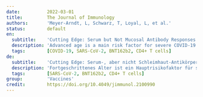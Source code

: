 ```yaml
---
date:          2022-03-01
title:         The Journal of Immunology
authors:       'Meyer-Arndt, L, Schwarz, T, Loyal, L, et al.'
status:        default
en:
  subtitle:    'Cutting Edge: Serum but Not Mucosal Antibody Responses Are Associated with Pre-Existing SARS-CoV-2 Spike Cross-Reactive CD4+ T Cells following BNT162b2 Vaccination in the Elderly'
  description: 'Advanced age is a main risk factor for severe COVID-19. However, low vaccination efficacy and accelerated waning immunity have been reported in this age group. To elucidate age-related differences in immunogenicity, we analyzed human cellular, serological, and salivary SARS-CoV-2 spike glycoprotein-specific immune responses to the BNT162b2 COVID-19 vaccine in old (69–92 y) and middle-aged (24–57 y) vaccinees compared with natural infection (COVID-19 convalescents, 21–55 y of age). Serological humoral responses to vaccination excee-ded those of convalescents, but salivary anti-spike subunit 1 (S1) IgA and neutralizing capacity were less durable in vaccinees. In old vaccinees, we observed that pre-existing spike-specific CD4+ T cells are associated with efficient induction of anti-S1 IgG and neutralizing capacity in serum but not saliva. Our results suggest pre-existing SARS-CoV-2 cross-reactive CD4+ T cells as a predictor of an efficient COVID-19 vaccine-induced humoral immune response in old individuals.'
  tags:        [COVID-19, SARS-CoV-2, BNT162b2, CD4+ T cells]
de:
  subtitle:    'Cutting Edge: Serum-, aber nicht Schleimhaut-Antikörper-Reaktionen sind mit bereits vorhandenen SARS-CoV-2-Spikes kreuzreaktiven CD4+ T-Zellen nach BNT162b2-Impfung bei älteren Menschen assoziiert'
  description: 'Fortgeschrittenes Alter ist ein Hauptrisikofaktor für schwere COVID-19. Allerdings wurde in dieser Altersgruppe über eine geringe Wirksamkeit der Impfung und ein schnelleres Abklingen der Immunität berichtet. Um altersbedingte Unterschiede in der Immunogenität aufzuklären, haben wir die zellulären, serologischen und speichelspezifischen SARS-CoV-2-Spike-Glykoprotein-Immunantworten auf den COVID-19-Impfstoff BNT162b2 bei alten (69-92 Jahre) und mittelalten (24-57 Jahre) Impflingen im Vergleich zu einer natürlichen Infektion (COVID-19-Rekonvaleszenten im Alter von 21-55 Jahren) untersucht. Die serologischen humoralen Reaktionen auf die Impfung übertrafen die der Rekonvaleszenten, aber das Speichel-IgA gegen die Spike-Untereinheit 1 (S1) und die Neutralisierungskapazität waren bei den Geimpften weniger dauerhaft. Bei alten Geimpften konnten wir beobachten, dass bereits vorhandene Spike-spezifische CD4+ T-Zellen mit einer effizienten Induktion von Anti-S1-IgG und Neutralisierungskapazität im Serum, nicht aber im Speichel verbunden sind. Unsere Ergebnisse deuten darauf hin, dass bereits vorhandene kreuzreaktive CD4+ T-Zellen gegen SARS-CoV-2 eine effiziente, durch den COVID-19-Impfstoff induzierte humorale Immunantwort bei alten Menschen vorhersagen können.' 
  tags:        [SARS-CoV-2, BNT162b2, CD4+ T cells]
group:         'Vaccines'
credit:        https://doi.org/10.4049/jimmunol.2100990
---
```

